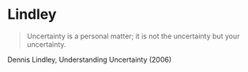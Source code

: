 # Lindley
> Uncertainty is a personal matter; it is not the uncertainty but your uncertainty.

Dennis Lindley, Understanding Uncertainty (2006)
